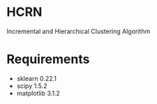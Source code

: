 # HCRN
Incremental and Hierarchical Clustering Algorithm

# Requirements
- sklearn 0.22.1
- scipy 1.5.2
- matplotlib 3.1.2


